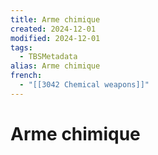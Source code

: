 ```yaml
---
title: Arme chimique
created: 2024-12-01
modified: 2024-12-01
tags:
  - TBSMetadata
alias: Arme chimique
french:
  - "[[3042 Chemical weapons]]"
---
```

# Arme chimique
